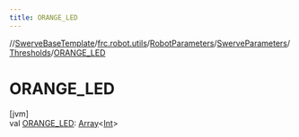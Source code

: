 ```yaml
---
title: ORANGE_LED
---
```

//[SwerveBaseTemplate](../../../../../index.html)/[frc.robot.utils](../../../index.html)/[RobotParameters](../../index.html)/[SwerveParameters](../index.html)/[Thresholds](index.html)/[ORANGE_LED](-o-r-a-n-g-e_-l-e-d.html)



# ORANGE_LED



[jvm]\
val [ORANGE_LED](-o-r-a-n-g-e_-l-e-d.html): [Array](https://kotlinlang.org/api/latest/jvm/stdlib/kotlin/-array/index.html)&lt;[Int](https://kotlinlang.org/api/latest/jvm/stdlib/kotlin/-int/index.html)&gt;




